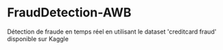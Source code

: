 # FraudDetection-AWB
Détection de fraude en temps réel en utilisant le dataset 'creditcard fraud' disponible sur Kaggle
